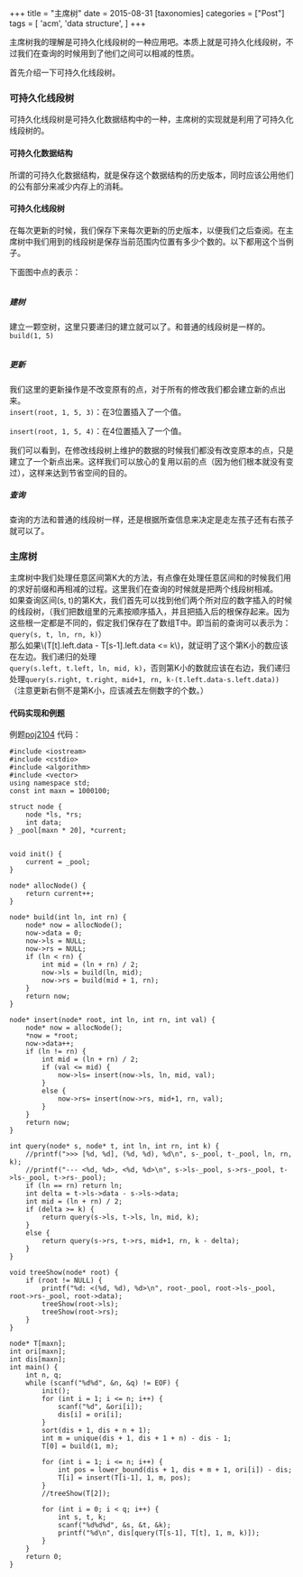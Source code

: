 +++
title = "主席树"
date = 2015-08-31
[taxonomies]
categories =  ["Post"]
tags = [
    'acm',
    'data structure',
]
+++

<div class="article_content" id="article_contents_inner_5677460198" dir="ltr">
						<p>主席树我的理解是可持久化线段树的一种应用吧。本质上就是可持久化线段树，不过我们在查询的时候用到了他们之间可以相减的性质。</p>

<!-- more -->

<p>首先介绍一下可持久化线段树。</p>

<h3>可持久化线段树</h3>

<p>可持久化线段树是可持久化数据结构中的一种，主席树的实现就是利用了可持久化线段树的。</p>

<h4>可持久化数据结构</h4>

<p>所谓的可持久化数据结构，就是保存这个数据结构的历史版本，同时应该公用他们的公有部分来减少内存上的消耗。</p>

<h4>可持久化线段树</h4>

<p>在每次更新的时候，我们保存下来每次更新的历史版本，以便我们之后查阅。在主席树中我们用到的线段树是保存当前范围内位置有多少个数的。以下都用这个当例子。</p>

<p>下面图中点的表示：
</p><div class="pin_container" style="float:none"><div id="pc_291489" class="pin_chiclet pc_first" title="将图片保存到 Pinterest。 点按右键可以关闭此功能。"><span class="icon-service_pinterest-16x16"></span></div><img src="http://7vijdo.com1.z0.glb.clouddn.com/pt-node.svg" alt="" style="max-width: 1241px; height: auto; object-fit: contain;"></div><p></p>

<h5>建树</h5>

<p>建立一颗空树，这里只要递归的建立就可以了。和普通的线段树是一样的。<code>build(1, 5)</code>
</p><div class="pin_container" style="float:none"><div id="pc_221762" class="pin_chiclet pc_first" title="将图片保存到 Pinterest。 点按右键可以关闭此功能。"><span class="icon-service_pinterest-16x16"></span></div><img src="http://7vijdo.com1.z0.glb.clouddn.com/pt-1.svg" alt="" style="max-width: 1241px; height: auto; object-fit: contain;"></div><p></p>

<h5>更新</h5>

<p>我们这里的更新操作是不改变原有的点，对于所有的修改我们都会建立新的点出来。 <br><code>insert(root, 1, 5, 3)</code>：在3位置插入了一个值。
</p><div class="pin_container" style="float:none"><div id="pc_298247" class="pin_chiclet pc_first" title="将图片保存到 Pinterest。 点按右键可以关闭此功能。"><span class="icon-service_pinterest-16x16"></span></div><img src="http://7vijdo.com1.z0.glb.clouddn.com/pt-2.svg" alt="" style="max-width: 1241px; height: auto; object-fit: contain;"></div><code>insert(root, 1, 5, 4)</code>：在4位置插入了一个值。
<div class="pin_container" style="float:none"><div id="pc_342396" class="pin_chiclet pc_first" title="将图片保存到 Pinterest。 点按右键可以关闭此功能。"><span class="icon-service_pinterest-16x16"></span></div><img src="http://7vijdo.com1.z0.glb.clouddn.com/pt-3.svg" alt="" style="max-width: 1241px; height: auto; object-fit: contain;"></div><p></p>

<p>我们可以看到，在修改线段树上维护的数据的时候我们都没有改变原本的点，只是建立了一个新点出来。这样我们可以放心的复用以前的点（因为他们根本就没有变过），这样来达到节省空间的目的。</p>

<h5>查询</h5>

<p>查询的方法和普通的线段树一样，还是根据所查信息来决定是走左孩子还有右孩子就可以了。</p>

<h3>主席树</h3>

<p>主席树中我们处理任意区间第K大的方法，有点像在处理任意区间和的时候我们用的求好前缀和再相减的过程。这里我们在查询的时候就是把两个线段树相减。 <br>
如果查询区间(s, t)的第K大，我们首先可以找到他们两个所对应的数字插入的时候的线段树，（我们把数组里的元素按顺序插入，并且把插入后的根保存起来。因为这些根一定都是不同的，假定我们保存在了数组T中。即当前的查询可以表示为：<code>query(s, t, ln, rn, k)</code>） <br>
那么如果\(T[t].left.data - T[s-1].left.data &lt;= k\)，就证明了这个第K小的数应该在左边。我们递归的处理<code>
query(s.left, t.left, ln, mid, k)</code>，否则第K小的数就应该在右边，我们递归处理<code>query(s.right, t.right, mid+1, rn, k-(t.left.data-s.left.data))</code>（注意更新右侧不是第K小，应该减去左侧数字的个数。）</p>

<h4>代码实现和例题</h4>

<p>例题<a href="http://poj.org/problem?id=2104" target="_blank" class="underlink bluelink" tabindex="-1">poj2104</a>
代码：</p>

<pre style="max-width: 1241px; overflow: auto;"><code>#include &lt;iostream&gt;
#include &lt;cstdio&gt;
#include &lt;algorithm&gt;
#include &lt;vector&gt;
using namespace std;  
const int maxn = 1000100;

struct node {  
    node *ls, *rs;
    int data;
} _pool[maxn * 20], *current;


void init() {  
    current = _pool;
}

node* allocNode() {  
    return current++;
}

node* build(int ln, int rn) {  
    node* now = allocNode();
    now-&gt;data = 0;
    now-&gt;ls = NULL;
    now-&gt;rs = NULL;
    if (ln &lt; rn) {
        int mid = (ln + rn) / 2;
        now-&gt;ls = build(ln, mid);
        now-&gt;rs = build(mid + 1, rn);
    }
    return now;
}

node* insert(node* root, int ln, int rn, int val) {  
    node* now = allocNode();
    *now = *root;
    now-&gt;data++;
    if (ln != rn) {
        int mid = (ln + rn) / 2;
        if (val &lt;= mid) {
            now-&gt;ls= insert(now-&gt;ls, ln, mid, val);
        }
        else {
            now-&gt;rs= insert(now-&gt;rs, mid+1, rn, val);
        }
    }
    return now;
}

int query(node* s, node* t, int ln, int rn, int k) {  
    //printf("&gt;&gt;&gt; [%d, %d], (%d, %d), %d\n", s-_pool, t-_pool, ln, rn, k);
    //printf("--- &lt;%d, %d&gt;, &lt;%d, %d&gt;\n", s-&gt;ls-_pool, s-&gt;rs-_pool, t-&gt;ls-_pool, t-&gt;rs-_pool);
    if (ln == rn) return ln;
    int delta = t-&gt;ls-&gt;data - s-&gt;ls-&gt;data;
    int mid = (ln + rn) / 2;
    if (delta &gt;= k) {
        return query(s-&gt;ls, t-&gt;ls, ln, mid, k);
    }
    else {
        return query(s-&gt;rs, t-&gt;rs, mid+1, rn, k - delta);
    }
}

void treeShow(node* root) {  
    if (root != NULL) {
        printf("%d: &lt;(%d, %d), %d&gt;\n", root-_pool, root-&gt;ls-_pool, root-&gt;rs-_pool, root-&gt;data);
        treeShow(root-&gt;ls);
        treeShow(root-&gt;rs);
    }
}

node* T[maxn];  
int ori[maxn];  
int dis[maxn];  
int main() {  
    int n, q;
    while (scanf("%d%d", &amp;n, &amp;q) != EOF) {
        init();
        for (int i = 1; i &lt;= n; i++) {
            scanf("%d", &amp;ori[i]);
            dis[i] = ori[i];
        }
        sort(dis + 1, dis + n + 1);
        int m = unique(dis + 1, dis + 1 + n) - dis - 1;
        T[0] = build(1, m);

        for (int i = 1; i &lt;= n; i++) {
            int pos = lower_bound(dis + 1, dis + m + 1, ori[i]) - dis;
            T[i] = insert(T[i-1], 1, m, pos);
        }
        //treeShow(T[2]);

        for (int i = 0; i &lt; q; i++) {
            int s, t, k;
            scanf("%d%d%d", &amp;s, &amp;t, &amp;k);
            printf("%d\n", dis[query(T[s-1], T[t], 1, m, k)]);
        }
    }
    return 0;
}
</code></pre>